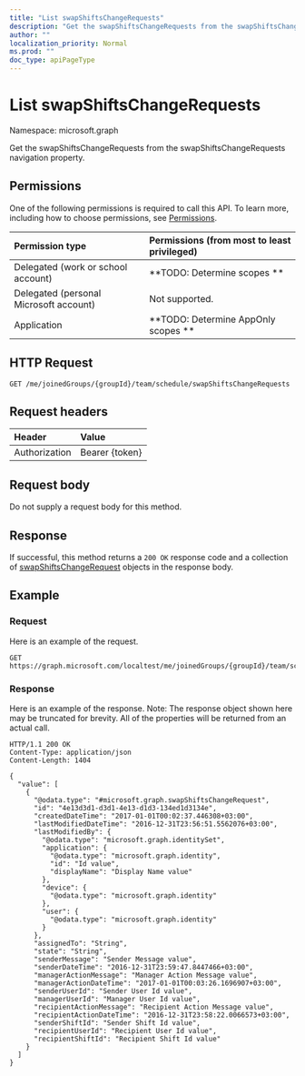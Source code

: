 ```yaml
---
title: "List swapShiftsChangeRequests"
description: "Get the swapShiftsChangeRequests from the swapShiftsChangeRequests navigation property."
author: ""
localization_priority: Normal
ms.prod: ""
doc_type: apiPageType
---
```


# List swapShiftsChangeRequests

Namespace: microsoft.graph

Get the swapShiftsChangeRequests from the swapShiftsChangeRequests navigation property.

## Permissions
One of the following permissions is required to call this API. To learn more, including how to choose permissions, see [Permissions](/concepts/permissions-reference.md).

|Permission type|Permissions (from most to least privileged)|
|:---|:---|
|Delegated (work or school account)|**TODO: Determine scopes **|
|Delegated (personal Microsoft account)|Not supported.|
|Application|**TODO: Determine AppOnly scopes **|

## HTTP Request
<!-- {
  "blockType": "ignored"
}
-->
``` http
GET /me/joinedGroups/{groupId}/team/schedule/swapShiftsChangeRequests
```

## Request headers
|Header|Value|
|:---|:---|
|Authorization|Bearer {token}|

## Request body
Do not supply a request body for this method.

## Response
If successful, this method returns a `200 OK` response code and a collection of [swapShiftsChangeRequest](../resources/swapshiftschangerequest.md) objects in the response body.

## Example

### Request
Here is an example of the request.
<!-- {
  "blockType": "request",
  "name": "get_swapshiftschangerequest"
}
-->
``` http
GET https://graph.microsoft.com/localtest/me/joinedGroups/{groupId}/team/schedule/swapShiftsChangeRequests
```

### Response
Here is an example of the response. Note: The response object shown here may be truncated for brevity. All of the properties will be returned from an actual call.
<!-- {
  "blockType": "response",
  "truncated": true,
  "@odata.type": "collection(microsoft.graph.swapshiftschangerequest)"
}
-->
``` http
HTTP/1.1 200 OK
Content-Type: application/json
Content-Length: 1404

{
  "value": [
    {
      "@odata.type": "#microsoft.graph.swapShiftsChangeRequest",
      "id": "4e13d3d1-d3d1-4e13-d1d3-134ed1d3134e",
      "createdDateTime": "2017-01-01T00:02:37.446308+03:00",
      "lastModifiedDateTime": "2016-12-31T23:56:51.5562076+03:00",
      "lastModifiedBy": {
        "@odata.type": "microsoft.graph.identitySet",
        "application": {
          "@odata.type": "microsoft.graph.identity",
          "id": "Id value",
          "displayName": "Display Name value"
        },
        "device": {
          "@odata.type": "microsoft.graph.identity"
        },
        "user": {
          "@odata.type": "microsoft.graph.identity"
        }
      },
      "assignedTo": "String",
      "state": "String",
      "senderMessage": "Sender Message value",
      "senderDateTime": "2016-12-31T23:59:47.8447466+03:00",
      "managerActionMessage": "Manager Action Message value",
      "managerActionDateTime": "2017-01-01T00:03:26.1696907+03:00",
      "senderUserId": "Sender User Id value",
      "managerUserId": "Manager User Id value",
      "recipientActionMessage": "Recipient Action Message value",
      "recipientActionDateTime": "2016-12-31T23:58:22.0066573+03:00",
      "senderShiftId": "Sender Shift Id value",
      "recipientUserId": "Recipient User Id value",
      "recipientShiftId": "Recipient Shift Id value"
    }
  ]
}
```

